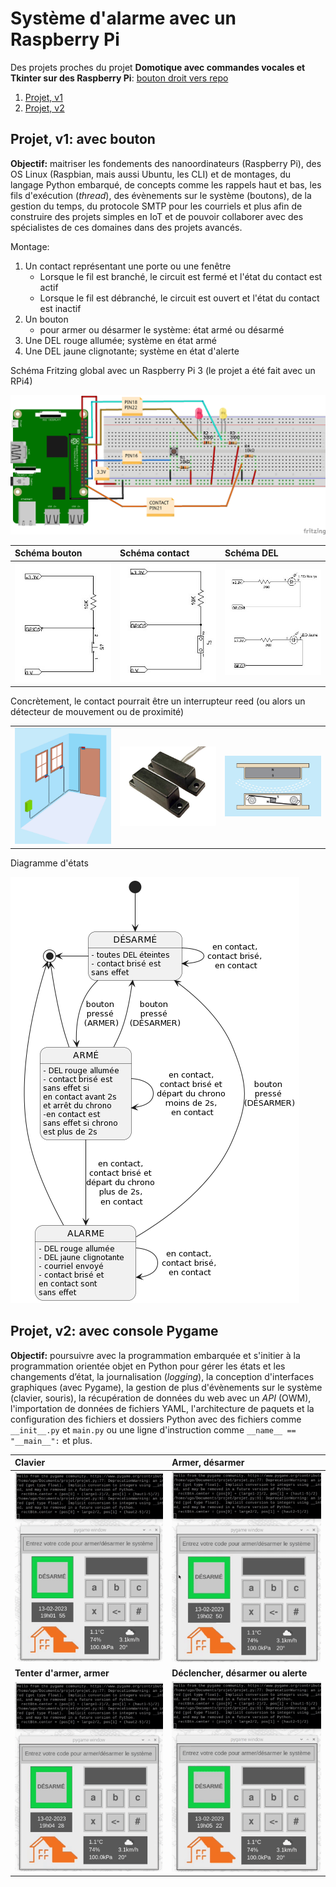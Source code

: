 # Système d'alarme avec un Raspberry Pi

Des projets proches du projet **Domotique avec commandes vocales et Tkinter sur des Raspberry Pi**: <a href="https://github.com/ugolabo/domotique_commandes_vocales">bouton droit vers repo</a>

1. [Projet, v1](#projet-v1-avec-bouton)
2. [Projet, v2](#projet-v2-avec-console-pygame)

## Projet, v1: avec bouton

**Objectif:** maitriser les fondements des nanoordinateurs (Raspberry Pi), des OS Linux (Raspbian, mais aussi Ubuntu, les CLI) et de montages, du langage Python embarqué, de concepts comme les rappels haut et bas, les fils d'exécution (*thread*), des évènements sur le système (boutons), de la gestion du temps, du protocole SMTP pour les courriels et plus afin de construire des projets simples en IoT et de pouvoir collaborer avec des spécialistes de ces domaines dans des projets avancés.

Montage:

1. Un contact représentant une porte ou une fenêtre
   - Lorsque le fil est branché, le circuit est fermé et l'état du contact est actif
   - Lorsque le fil est débranché, le circuit est ouvert et l'état du contact est inactif
2. Un bouton
   - pour armer ou désarmer le système: état armé ou désarmé
3. Une DEL rouge allumée; système en état armé
4. Une DEL jaune clignotante; système en état d'alerte

Schéma Fritzing global avec un Raspberry Pi 3 (le projet a été fait avec un RPi4)

<img src="img/diagramme_fritzing.jpg" alt="">

| Schéma bouton | Schéma contact  | Schéma DEL  |
|:---|:---|:---|
| <img src="img/schema_bouton.jpg" alt="" width="200"> | <img src="img/schema_contact.jpg" alt="" width="200">  | <img src="img/schema_dels.jpg" alt="" width="200">  |

Concrètement, le contact pourrait être un interrupteur reed (ou alors un détecteur de mouvement ou de proximité)

|   |   |    |
|:---|:---|:---|
| <img src="img/reed_switch1.jpg" alt="" width="200"> | <img src="img/reed_switch2.jpg" alt="" width="200">  | <img src="img/reed_switch3.jpg" alt="" width="200">  |

Diagramme d'états

<img src="img/diagramme_etat.jpg" alt="">

## Projet, v2: avec console Pygame

**Objectif:** poursuivre avec la programmation embarquée et s'initier à la programmation orientée objet en Python pour gérer les états et les changements d’état, la journalisation (*logging*), la conception d'interfaces graphiques (avec Pygame), la gestion de plus d'évènements sur le système (clavier, souris), la récupération de données du web avec un *API* (OWM), l'importation de données de fichiers YAML, l'architecture de paquets et la configuration des fichiers et dossiers Python avec des fichiers comme `__init__.py` et `main.py` ou une ligne d'instruction comme  `__name__ == "__main__":` et plus.

| Clavier | Armer, désarmer  |
|:---|:---|
| <img src="img/console1.gif" alt="" width="250">  | <img src="img/console2.gif" alt="" width="250"> |
| **Tenter d'armer, armer**  | **Déclencher, désarmer ou alerte** |
| <img src="img/console3.gif" alt="" width="250">  | <img src="img/console4.gif" alt="" width="250"> |
